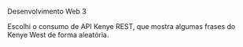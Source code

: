 Desenvolvimento Web 3

Escolhi o consumo de API Kenye REST, que mostra algumas frases do Kenye West de forma aleatória.